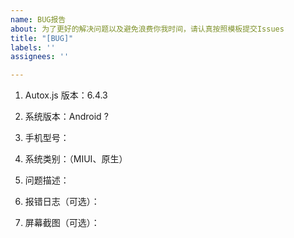 ```yaml
---
name: BUG报告
about: 为了更好的解决问题以及避免浪费你我时间，请认真按照模板提交Issues
title: "[BUG]"
labels: ''
assignees: ''

---
```


1. Autox.js 版本：6.4.3
2. 系统版本：Android ?
3. 手机型号：
4. 系统类别：（MIUI、原生）
5. 问题描述：

6. 报错日志（可选）：
7. 屏幕截图（可选）：
